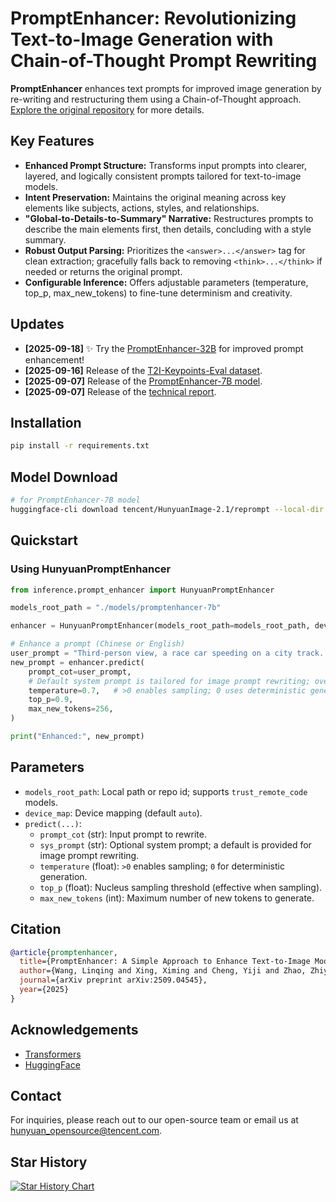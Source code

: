 # PromptEnhancer: Revolutionizing Text-to-Image Generation with Chain-of-Thought Prompt Rewriting

**PromptEnhancer** enhances text prompts for improved image generation by re-writing and restructuring them using a Chain-of-Thought approach.  [Explore the original repository](https://github.com/Hunyuan-PromptEnhancer/PromptEnhancer) for more details.

## Key Features

*   **Enhanced Prompt Structure:**  Transforms input prompts into clearer, layered, and logically consistent prompts tailored for text-to-image models.
*   **Intent Preservation:**  Maintains the original meaning across key elements like subjects, actions, styles, and relationships.
*   **"Global-to-Details-to-Summary" Narrative:**  Restructures prompts to describe the main elements first, then details, concluding with a style summary.
*   **Robust Output Parsing:**  Prioritizes the `<answer>...</answer>` tag for clean extraction; gracefully falls back to removing `<think>...</think>` if needed or returns the original prompt.
*   **Configurable Inference:**  Offers adjustable parameters (temperature, top\_p, max\_new\_tokens) to fine-tune determinism and creativity.

## Updates

*   **[2025-09-18]** ✨  Try the [PromptEnhancer-32B](https://huggingface.co/PromptEnhancer/PromptEnhancer-32B) for improved prompt enhancement!
*   **[2025-09-16]** Release of the [T2I-Keypoints-Eval dataset](https://huggingface.co/datasets/PromptEnhancer/T2I-Keypoints-Eval).
*   **[2025-09-07]** Release of the [PromptEnhancer-7B model](https://huggingface.co/tencent/HunyuanImage-2.1/tree/main/reprompt).
*   **[2025-09-07]** Release of the [technical report](https://arxiv.org/abs/2509.04545).

## Installation

```bash
pip install -r requirements.txt
```

## Model Download

```bash
# for PromptEnhancer-7B model
huggingface-cli download tencent/HunyuanImage-2.1/reprompt --local-dir ./models/promptenhancer-7b
```

## Quickstart

### Using HunyuanPromptEnhancer

```python
from inference.prompt_enhancer import HunyuanPromptEnhancer

models_root_path = "./models/promptenhancer-7b"

enhancer = HunyuanPromptEnhancer(models_root_path=models_root_path, device_map="auto")

# Enhance a prompt (Chinese or English)
user_prompt = "Third-person view, a race car speeding on a city track..."
new_prompt = enhancer.predict(
    prompt_cot=user_prompt,
    # Default system prompt is tailored for image prompt rewriting; override if needed
    temperature=0.7,   # >0 enables sampling; 0 uses deterministic generation
    top_p=0.9,
    max_new_tokens=256,
)

print("Enhanced:", new_prompt)
```

## Parameters

*   `models_root_path`: Local path or repo id; supports `trust_remote_code` models.
*   `device_map`: Device mapping (default `auto`).
*   `predict(...)`:
    *   `prompt_cot` (str): Input prompt to rewrite.
    *   `sys_prompt` (str): Optional system prompt; a default is provided for image prompt rewriting.
    *   `temperature` (float): `>0` enables sampling; `0` for deterministic generation.
    *   `top_p` (float): Nucleus sampling threshold (effective when sampling).
    *   `max_new_tokens` (int): Maximum number of new tokens to generate.

## Citation

```bibtex
@article{promptenhancer,
  title={PromptEnhancer: A Simple Approach to Enhance Text-to-Image Models via Chain-of-Thought Prompt Rewriting},
  author={Wang, Linqing and Xing, Ximing and Cheng, Yiji and Zhao, Zhiyuan and Tao, Jiale and Wang, QiXun and Li, Ruihuang and Chen, Comi and Li, Xin and Wu, Mingrui and Deng, Xinchi and Wang, Chunyu and Lu, Qinglin},
  journal={arXiv preprint arXiv:2509.04545},
  year={2025}
}
```

## Acknowledgements

*   [Transformers](https://huggingface.co/transformers)
*   [HuggingFace](https://huggingface.co)

## Contact

For inquiries, please reach out to our open-source team or email us at [hunyuan\_opensource@tencent.com](mailto:hunyuan_opensource@tencent.com).

## Star History

[![Star History Chart](https://api.star-history.com/svg?repos=Hunyuan-PromptEnhancer/PromptEnhancer&type=Date)](https://www.star-history.com/#Hunyuan-PromptEnhancer/PromptEnhancer&Date)